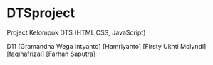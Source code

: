 # DTSproject
Project Kelompok DTS (HTML,CSS, JavaScript)

D11
  [Gramandha Wega Intyanto]
  [Hamriyanto]
  [Firsty Ukhti Molyndi]
  [faqihafrizal]
  [Farhan Saputra]
